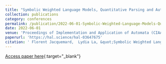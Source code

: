 ```yaml
---
title: "Symbolic Weighted Language Models, Quantitative Parsing and Automated Music Transcription"
collection: publications
category: conferences
permalink: /publication/2022-06-01-Symbolic-Weighted-Language-Models-Quantitative-Parsing-and-Automated-Music-Transcription
date: 2022-06-01
venue: 'Proceedings of Implementation and Application of Automata (CIAA)'
paperurl: 'https://hal.science/hal-03647675'
citation: ' Florent Jacquemard,  Lydia La, &quot;Symbolic Weighted Language Models, Quantitative Parsing and Automated Music Transcription.&quot; In the proceedings of Implementation and Application of Automata (CIAA), 2022.'
---
```

[Access paper here](https://hal.science/hal-03647675){:target="_blank"}
